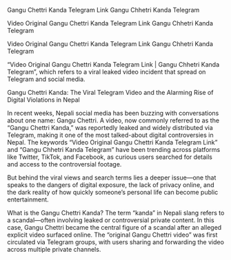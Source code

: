 Gangu Chettri Kanda Telegram Link Gangu Chhetri Kanda Telegram

Video Original Gangu Chettri Kanda Telegram Link Gangu Chhetri Kanda Telegram

Video Original Gangu Chettri Kanda Telegram Link Gangu Chhetri Kanda Telegram

“Video Original Gangu Chettri Kanda Telegram Link | Gangu Chhetri Kanda Telegram”, which refers to a viral leaked video incident that spread on Telegram and social media.

Gangu Chettri Kanda: The Viral Telegram Video and the Alarming Rise of Digital Violations in Nepal

In recent weeks, Nepali social media has been buzzing with conversations about one name: Gangu Chettri. A video, now commonly referred to as the “Gangu Chettri Kanda,” was reportedly leaked and widely distributed via Telegram, making it one of the most talked-about digital controversies in Nepal. The keywords “Video Original Gangu Chettri Kanda Telegram Link” and “Gangu Chhetri Kanda Telegram” have been trending across platforms like Twitter, TikTok, and Facebook, as curious users searched for details and access to the controversial footage.

But behind the viral views and search terms lies a deeper issue—one that speaks to the dangers of digital exposure, the lack of privacy online, and the dark reality of how quickly someone’s personal life can become public entertainment.

What is the Gangu Chettri Kanda? The term “kanda” in Nepali slang refers to a scandal—often involving leaked or controversial private content. In this case, Gangu Chettri became the central figure of a scandal after an alleged explicit video surfaced online. The “original Gangu Chettri video” was first circulated via Telegram groups, with users sharing and forwarding the video across multiple private channels.
